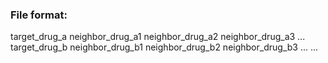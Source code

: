 ### File format:
target_drug_a neighbor_drug_a1 neighbor_drug_a2 neighbor_drug_a3 ...  
target_drug_b neighbor_drug_b1 neighbor_drug_b2 neighbor_drug_b3 ...
...  
